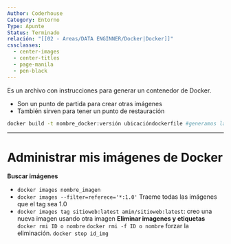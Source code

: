 ```yaml
---
Author: Coderhouse
Category: Entorno
Type: Apunte
Status: Terminado
relación: "[[02 - Areas/DATA ENGINNER/Docker|Docker]]"
cssclasses:
  - center-images
  - center-titles
  - page-manila
  - pen-black
---
```

Es un archivo con instrucciones para generar un contenedor de Docker.

- Son un punto de partida para crear otras imágenes
- También sirven para tener un punto de restauración

```bash
docker build -t nombre_docker:versión ubicacióndockerfile #generamos la imagen
```

****
# Administrar mis imágenes de Docker

**Buscar imágenes**
- `docker images nombre_imagen`
- `docker images --filter=referece='*:1.0'` Traeme todas las imágenes que el tag sea 1.0
- `docker images tag sitioweb:latest amin/sitioweb:latest`: creo una nueva imagen usando otra imagen
**Eliminar imagenes y etiquetas**
`docker rmi ID o nombre`
`docker rmi -f ID o nombre` forzar la eliminación.
`docker stop id_img`

